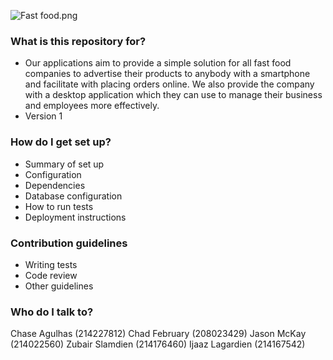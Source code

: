 ![Fast food.png](https://bitbucket.org/repo/LGxGp5/images/2242295874-Fast%20food.png)


### What is this repository for? ###

* Our applications aim to provide a simple solution for all fast food companies to advertise their products to anybody with a smartphone and facilitate with placing orders online. We also provide the company with a desktop application which they can use to manage their business and employees more effectively.
* Version 1

### How do I get set up? ###

* Summary of set up
* Configuration
* Dependencies
* Database configuration
* How to run tests
* Deployment instructions

### Contribution guidelines ###

* Writing tests
* Code review
* Other guidelines

### Who do I talk to? ###

Chase Agulhas (214227812)
Chad February (208023429)
Jason McKay (214022560)
Zubair Slamdien (214176460)
Ijaaz Lagardien (214167542)